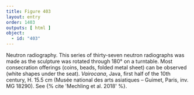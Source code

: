 ```yaml
---
title: Figure 403
layout: entry
order: 1403
outputs: [ html ]
object:
  - id: "403"
---
```


Neutron radiography. This series of thirty-seven neutron radiographs was made as the sculpture was rotated through 180° on a turntable. Most consecration offerings (coins, beads, folded metal sheet) can be observed (white shapes under the seat). *Vairocana*, Java, first half of the 10th century, H. 15.5 cm (Musée national des arts asiatiques – Guimet, Paris, inv. MG 18290). See {% cite 'Mechling et al. 2018' %}.
